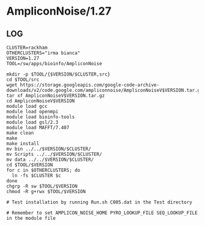 AmpliconNoise/1.27
==================

LOG
---

    CLUSTER=rackham
    OTHERCLUSTERS="irma bianca"
    VERSION=1.27
    TOOL=/sw/apps/bioinfo/AmpliconNoise

    mkdir -p $TOOL/{$VERSION/$CLUSTER,src}
    cd $TOOL/src
    wget https://storage.googleapis.com/google-code-archive-downloads/v2/code.google.com/ampliconnoise/AmpliconNoiseV$VERSION.tar.gz
    tar xf AmpliconNoiseV$VERSION.tar.gz
    cd AmpliconNoiseV$VERSION
    module load gcc
    module load openmpi
    module load bioinfo-tools
    module load gsl/2.3
    module load MAFFT/7.407
    make clean
    make
    make install
    mv bin ../../$VERSION/$CLUSTER/
    mv Scripts ../../$VERSION/$CLUSTER/
    mv data ../../$VERSION/$CLUSTER/
    cd $TOOL/$VERSION
    for c in $OTHERCLUSTERS; do
      ln -fs $CLUSTER $c
    done
    chgrp -R sw $TOOL/$VERSION
    chmod -R g+rwx $TOOL/$VERSION

    # Test installation by running Run.sh C005.dat in the Test directory

    # Remember to set AMPLICON_NOISE_HOME PYRO_LOOKUP_FILE SEQ_LOOKUP_FILE in the module file
